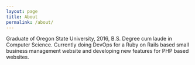 ```yaml
---
layout: page
title: About
permalink: /about/
---
```


Graduate of Oregon State University, 2016, B.S. Degree cum laude in Computer Science. Currently doing DevOps for a Ruby on Rails based small business management website and developing new features for PHP based websites.
